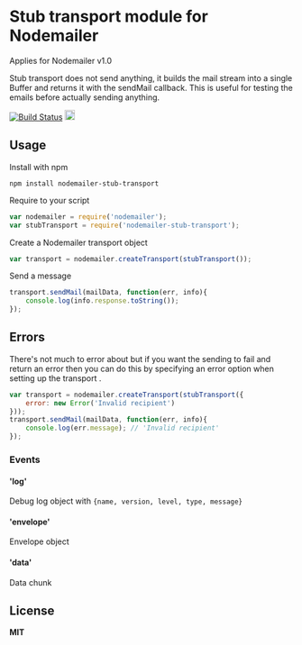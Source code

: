 # Stub transport module for Nodemailer

Applies for Nodemailer v1.0

Stub transport does not send anything, it builds the mail stream into a single Buffer and returns it with the sendMail callback. This is useful for testing the emails before actually sending anything.

[![Build Status](https://travis-ci.org/andris9/nodemailer-stub-transport.svg?branch=master)](https://travis-ci.org/andris9/nodemailer-stub-transport)
<a href="http://badge.fury.io/js/nodemailer-stub-transport"><img src="https://badge.fury.io/js/nodemailer-stub-transport.svg" alt="NPM version" height="18"></a>

## Usage

Install with npm

    npm install nodemailer-stub-transport

Require to your script

```javascript
var nodemailer = require('nodemailer');
var stubTransport = require('nodemailer-stub-transport');
```

Create a Nodemailer transport object

```javascript
var transport = nodemailer.createTransport(stubTransport());
```

Send a message

```javascript
transport.sendMail(mailData, function(err, info){
    console.log(info.response.toString());
});
```

## Errors

There's not much to error about but if you want the sending to fail and return an error then you can do this by specifying an error option when setting up the transport
.

```javascript
var transport = nodemailer.createTransport(stubTransport({
    error: new Error('Invalid recipient')
}));
transport.sendMail(mailData, function(err, info){
    console.log(err.message); // 'Invalid recipient'
});
```

### Events

#### 'log'

Debug log object with `{name, version, level, type, message}`

#### 'envelope'

Envelope object

#### 'data'

Data chunk

## License

**MIT**
